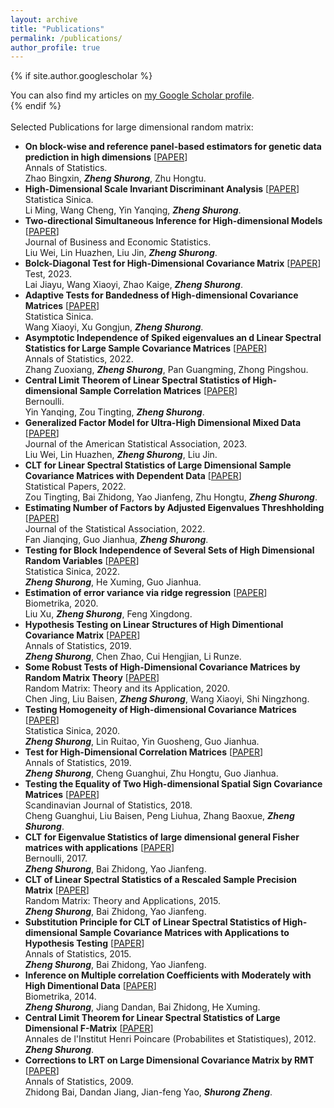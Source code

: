 ```yaml
---
layout: archive
title: "Publications"
permalink: /publications/
author_profile: true
---
```


{% if site.author.googlescholar %}
  <div class="wordwrap">You can also find my articles on <a href="{{site.author.googlescholar}}">my Google Scholar profile</a>.</div>
{% endif %}
<br><br>
<div class="wordwrap">Selected Publications for large dimensional random matrix:</div>

- **On block-wise and reference panel-based estimators for genetic data prediction in high dimensions** \[[PAPER](https://arxiv.org/abs/2203.12003)\] <br>Annals of Statistics. <br>Zhao Bingxin, ***Zheng Shurong***, Zhu Hongtu.
- **High-Dimensional Scale Invariant Discriminant Analysis** \[[PAPER](#)\] <br>Statistica Sinica. <br>Li Ming, Wang Cheng, Yin Yanqing, ***Zheng Shurong***.
- **Two-directional Simultaneous Inference for High-dimensional Models** \[[PAPER](https://arxiv.org/abs/2012.11100)\] <br>Journal of Business and Economic Statistics. <br>Liu Wei, Lin Huazhen, Liu Jin, ***Zheng Shurong***.
- **Bolck-Diagonal Test for High-Dimensional Covariance Matrix** \[[PAPER](https://link.springer.com/article/10.1007/s11749-022-00842-x)\] <br>Test, 2023. <br>Lai Jiayu, Wang Xiaoyi, Zhao Kaige, ***Zheng Shurong***.
- **Adaptive Tests for Bandedness of High-dimensional Covariance Matrices** \[[PAPER](https://arxiv.org/abs/2204.11155)\] <br>Statistica Sinica. <br>Wang Xiaoyi, Xu Gongjun, ***Zheng Shurong***.
- **Asymptotic Independence of Spiked eigenvalues an d Linear Spectral Statistics for Large Sample Covariance Matrices** \[[PAPER](https://arxiv.org/pdf/2009.11010.pdf)\] <br>Annals of Statistics, 2022. <br>Zhang Zuoxiang, ***Zheng Shurong***, Pan Guangming, Zhong Pingshou.
- **Central Limit Theorem of Linear Spectral Statistics of High-dimensional Sample Correlation Matrices** \[[PAPER](https://arxiv.org/abs/1912.06357)\] <br>Bernoulli. <br>Yin Yanqing, Zou Tingting, ***Zheng Shurong***.
- **Generalized Factor Model for Ultra-High Dimensional Mixed Data** \[[PAPER](https://www.tandfonline.com/doi/abs/10.1080/01621459.2021.1999818)\] <br>Journal of the American Statistical Association, 2023. <br>Liu Wei, Lin Huazhen, ***Zheng Shurong***, Liu Jin.
- **CLT for Linear Spectral Statistics of Large Dimensional Sample Covariance Matrices with Dependent Data** \[[PAPER](https://arxiv.org/abs/1708.03749)\] <br>Statistical Papers, 2022. <br>Zou Tingting, Bai Zhidong, Yao Jianfeng, Zhu Hongtu, ***Zheng Shurong***.
- **Estimating Number of Factors by Adjusted Eigenvalues Threshholding** \[[PAPER](https://arxiv.org/pdf/1909.10710.pdf)\] <br>Journal of the Statistical Association, 2022. <br>Fan Jianqing, Guo Jianhua, ***Zheng Shurong***.
- **Testing for Block Independence of Several Sets of High Dimensional Random Variables** \[[PAPER](#)\] <br>Statistica Sinica, 2022. <br>***Zheng Shurong***, He Xuming, Guo Jianhua.
- **Estimation of error variance via ridge regression** \[[PAPER](https://academic.oup.com/biomet/article-abstract/107/2/481/5716270)\] <br>Biometrika, 2020. <br>Liu Xu, ***Zheng Shurong***, Feng Xingdong.
- **Hypothesis Testing on Linear Structures of High Dimentional Covariance Matrix** \[[PAPER](https://www.ncbi.nlm.nih.gov/pmc/articles/PMC6910252/)\] <br>Annals of Statistics, 2019. <br>***Zheng Shurong***, Chen Zhao, Cui Hengjian, Li Runze.
- **Some Robust Tests of High-Dimensional Covariance Matrices by Random Matrix Theory** \[[PAPER](#)\] <br>Random Matrix: Theory and its Application, 2020. <br>Chen Jing, Liu Baisen, ***Zheng Shurong***, Wang Xiaoyi, Shi Ningzhong.
- **Testing Homogeneity of High-dimensional Covariance Matrices** \[[PAPER](https://hub.hku.hk/bitstream/10722/288181/1/content.pdf?accept=1)\] <br>Statistica Sinica, 2020. <br>***Zheng Shurong***, Lin Ruitao, Yin Guosheng, Guo Jianhua.
- **Test for High-Dimensional Correlation Matrices** \[[PAPER](https://www.ncbi.nlm.nih.gov/pmc/articles/PMC6709985/)\] <br>Annals of Statistics, 2019. <br>***Zheng Shurong***, Cheng Guanghui, Zhu Hongtu, Guo Jianhua.
- **Testing the Equality of Two High-dimensional Spatial Sign Covariance Matrices** \[[PAPER](https://rest.neptune-prod.its.unimelb.edu.au/server/api/core/bitstreams/45cab125-6f33-576d-87f0-e742e4ebcd20/content)\] <br>Scandinavian Journal of Statistics, 2018. <br>Cheng Guanghui, Liu Baisen, Peng Liuhua, Zhang Baoxue, ***Zheng Shurong***.
- **CLT for Eigenvalue Statistics of large dimensional general Fisher matrices with applications** \[[PAPER](https://projecteuclid.org/journals/bernoulli/volume-23/issue-2/CLT-for-eigenvalue-statistics-of-large-dimensional-general-Fisher-matrices/10.3150/15-BEJ772.full)\] <br>Bernoulli, 2017. <br>***Zheng Shurong***, Bai Zhidong, Yao Jianfeng.
- **CLT of Linear Spectral Statistics of a Rescaled Sample Precision Matrix** \[[PAPER](https://hub.hku.hk/bitstream/10722/231310/1/content.pdf?accept=1)\] <br>Random Matrix: Theory and Applications, 2015. <br>***Zheng Shurong***, Bai Zhidong, Yao Jianfeng.
- **Substitution Principle for CLT of Linear Spectral Statistics of High-dimensional Sample Covariance Matrices with Applications to Hypothesis Testing** \[[PAPER](https://projecteuclid.org/journals/annals-of-statistics/volume-43/issue-2/Substitution-principle-for-CLT-of-linear-spectral-statistics-of-high/10.1214/14-AOS1292.full)\] <br>Annals of Statistics, 2015. <br>***Zheng Shurong***, Bai Zhidong, Yao Jianfeng.
- **Inference on Multiple correlation Coefficients with Moderately with High Dimentional Data** \[[PAPER](https://citeseerx.ist.psu.edu/document?repid=rep1&type=pdf&doi=b62a982b60e160ad7795233edaf62a5b05392e94)\] <br>Biometrika, 2014. <br>***Zheng Shurong***, Jiang Dandan, Bai Zhidong, He Xuming.
- **Central Limit Theorem for Linear Spectral Statistics of Large Dimensional F-Matrix** \[[PAPER](http://www.numdam.org/item/10.1214/11-AIHP414.pdf)\] <br>Annales de l'Institut Henri Poincare (Probabilites et Statistiques), 2012. <br>***Zheng Shurong***.
- **Corrections to LRT on Large Dimensional Covariance Matrix by RMT** \[[PAPER](https://projecteuclid.org/journals/annals-of-statistics/volume-37/issue-6B/Corrections-to-LRT-on-large-dimensional-covariance-matrix-by-RMT/10.1214/09-AOS694.full)\] <br>Annals of Statistics, 2009. <br>Zhidong Bai, Dandan Jiang, Jian-feng Yao, ***Shurong Zheng***.
